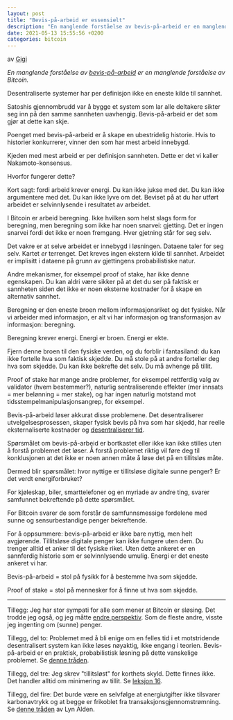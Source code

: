 ```yaml
---
layout: post
title: "Bevis-på-arbeid er essensielt"
description: "En manglende forståelse av bevis-på-arbeid er en manglende forståelse av Bitcoin."
date: 2021-05-13 15:55:56 +0200
categories: bitcoin
---
```


av [Gigi](https://dergigi.com/threads/pow-is-essential)

*En manglende forståelse av [bevis-på-arbeid](https://dergigi.com/pow) er en manglende forståelse av Bitcoin.*

Desentraliserte systemer har per definisjon ikke en eneste kilde til sannhet.

Satoshis gjennombrudd var å bygge et system som lar alle deltakere sikter seg inn på den samme sannheten uavhengig. Bevis-på-arbeid er det som gjør at dette kan skje.

Poenget med bevis-på-arbeid er å skape en ubestridelig historie. Hvis to historier konkurrerer, vinner den som har mest arbeid innebygd.

Kjeden med mest arbeid er per definisjon sannheten. Dette er det vi kaller Nakamoto-konsensus.

Hvorfor fungerer dette?

Kort sagt: fordi arbeid krever energi. Du kan ikke jukse med det. Du kan ikke argumentere med det. Du kan ikke lyve om det. Beviset på at du har utført arbeidet er selvinnlysende i resultatet av arbeidet.

I Bitcoin er arbeid beregning. Ikke hvilken som helst slags form for beregning, men beregning som ikke har noen snarvei: gjetting. Det er ingen snarvei fordi det ikke er noen fremgang. Hver gjetning står for seg selv.

Det vakre er at selve arbeidet er innebygd i løsningen. Dataene taler for seg selv. Kartet *er* terrenget. Det kreves ingen ekstern kilde til sannhet. Arbeidet er implisitt i dataene på grunn av gjettingens probabilistiske natur.

Andre mekanismer, for eksempel proof of stake, har ikke denne egenskapen. Du kan aldri være sikker på at det du ser på faktisk er sannheten siden det ikke er noen eksterne kostnader for å skape en alternativ sannhet.

Beregning er den eneste broen mellom informasjonsriket og det fysiske. Når vi arbeider med informasjon, er alt vi har informasjon og transformasjon av informasjon: beregning.

Beregning krever energi. Energi er broen. Energi er ekte.

Fjern denne broen til den fysiske verden, og du forblir i fantasiland: du kan ikke fortelle hva som faktisk skjedde. Du må stole på at andre forteller deg hva som skjedde. Du kan ikke bekrefte det selv. Du må avhenge på tillit.

Proof of stake har mange andre problemer, for eksempel rettferdig valg av validator (hvem bestemmer?), naturlig sentraliserende effekter (mer innsats = mer belønning = mer stake), og har ingen naturlig motstand mot tidsstempelmanipulasjonsangrep, for eksempel.

Bevis-på-arbeid løser akkurat disse problemene. Det desentraliserer utvelgelsesprosessen, skaper fysisk bevis på hva som har skjedd, har reelle eksternaliserte kostnader og [desentraliserer tid](https://schjonhaug.dev/bitcoin-er-tid).

Spørsmålet om bevis-på-arbeid er bortkastet eller ikke kan ikke stilles uten å forstå problemet det løser. Å forstå problemet riktig vil føre deg til konklusjonen at det ikke er noen annen måte å løse det på en tillitsløs måte.

Dermed blir spørsmålet: hvor nyttige er tillitsløse digitale sunne penger? Er det verdt energiforbruket?

For kjøleskap, biler, smarttelefoner og en myriade av andre ting, svarer samfunnet bekreftende på dette spørsmålet.

For Bitcoin svarer de som forstår de samfunnsmessige fordelene med sunne og sensurbestandige penger bekreftende.

For å oppsummere: bevis-på-arbeid er ikke bare nyttig, men helt avgjørende. Tillitsløse digitale penger kan ikke fungere uten dem. Du trenger alltid et anker til det fysiske riket. Uten dette ankeret er en sannferdig historie som er selvinnlysende umulig. Energi er det eneste ankeret vi har.

Bevis-på-arbeid = stol på fysikk for å bestemme hva som skjedde.

Proof of stake = stol på mennesker for å finne ut hva som skjedde.

---

Tillegg: Jeg har stor sympati for alle som mener at Bitcoin er sløsing. Det trodde jeg også, og jeg måtte [endre perspektiv](https://dergigi.com/2018/06/10/bitcoin-s-energy-consumption/). Som de fleste andre, visste jeg ingenting om (sunne) penger.

Tillegg, del to: Problemet med å bli enige om en felles tid i et motstridende desentralisert system kan ikke løses nøyaktig, ikke engang i teorien. Bevis-på-arbeid er en praktisk, probabilistisk løsning på dette vanskelige problemet. Se [denne tråden](https://twitter.com/dergigi/status/1392409660154646529?s=20).

Tillegg, del tre: Jeg skrev "tillitsløst" for korthets skyld. Dette finnes ikke. Det handler alltid om minimering av tillit. Se [leksjon 16](https://21lessons.com/16/).

Tillegg, del fire: Det burde være en selvfølge at energiutgifter ikke tilsvarer karbonavtrykk og at begge er frikoblet fra transaksjonsgjennomstrømning. Se [denne tråden](https://twitter.com/LynAldenContact/status/1374774367666761729?s=20) av Lyn Alden.
